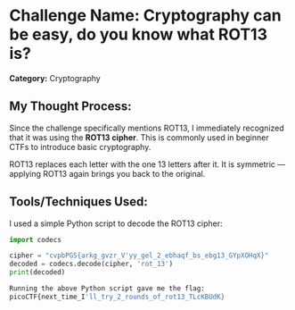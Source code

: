 # Challenge Name: Cryptography can be easy, do you know what ROT13 is?

**Category:** Cryptography   
## My Thought Process:

Since the challenge specifically mentions ROT13, I immediately recognized that it was using the **ROT13 cipher**. This is commonly used in beginner CTFs to introduce basic cryptography.

ROT13 replaces each letter with the one 13 letters after it. It is symmetric — applying ROT13 again brings you back to the original.

## Tools/Techniques Used:
I used a simple Python script to decode the ROT13 cipher:

```python
import codecs

cipher = "cvpbPGS{arkg_gvzr_V'yy_gel_2_ebhaqf_bs_ebg13_GYpXOHqX}"
decoded = codecs.decode(cipher, 'rot_13')
print(decoded)

Running the above Python script gave me the flag:
picoCTF{next_time_I'll_try_2_rounds_of_rot13_TLcKBUdK}
